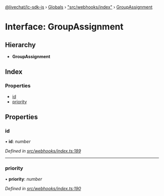 [@livechat/lc-sdk-js](../README.md) › [Globals](../globals.md) › ["src/webhooks/index"](../modules/_src_webhooks_index_.md) › [GroupAssignment](_src_webhooks_index_.groupassignment.md)

# Interface: GroupAssignment

## Hierarchy

* **GroupAssignment**

## Index

### Properties

* [id](_src_webhooks_index_.groupassignment.md#id)
* [priority](_src_webhooks_index_.groupassignment.md#priority)

## Properties

###  id

• **id**: *number*

*Defined in [src/webhooks/index.ts:189](https://github.com/livechat/lc-sdk-js/blob/ac28f06/src/webhooks/index.ts#L189)*

___

###  priority

• **priority**: *number*

*Defined in [src/webhooks/index.ts:190](https://github.com/livechat/lc-sdk-js/blob/ac28f06/src/webhooks/index.ts#L190)*
